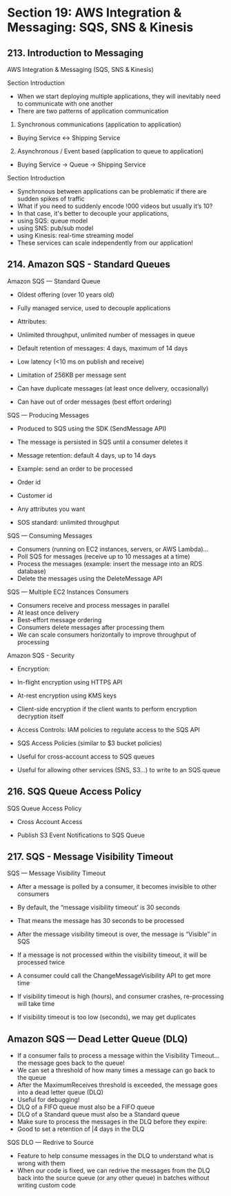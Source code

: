# Section 19: AWS Integration & Messaging: SQS, SNS & Kinesis

## 213. Introduction to Messaging

AWS Integration & Messaging (SQS, SNS & Kinesis)

Section Introduction

- When we start deploying multiple applications, they will inevitably need to communicate with one another
- There are two patterns of application communication

1. Synchronous communications (application to application)
 - Buying Service <-> Shipping Service

2. Asynchronous / Event based (application to queue to application)
 - Buying Service -> Queue -> Shipping Service

Section Introduction

- Synchronous between applications can be problematic if there are sudden spikes of traffic
- What if you need to suddenly encode !000 videos but usually it’s 10?
- In that case, it's better to decouple your applications,
 - using SQS: queue model
 - using SNS: pub/sub model
 - using Kinesis: real-time streaming model
- These services can scale independently from our application!

## 214. Amazon SQS - Standard Queues

Amazon SQS — Standard Queue

- Oldest offering (over 10 years old)
- Fully managed service, used to decouple applications

- Attributes:
 - Unlimited throughput, unlimited number of messages in queue
 - Default retention of messages: 4 days, maximum of 14 days
 - Low latency (<10 ms on publish and receive)
 - Limitation of 256KB per message sent

- Can have duplicate messages (at least once delivery, occasionally)
- Can have out of order messages (best effort ordering)

SQS — Producing Messages

- Produced to SQS using the SDK (SendMessage API)
- The message is persisted in SQS until a consumer deletes it
- Message retention: default 4 days, up to 14 days

- Example: send an order to be processed
 - Order id
 - Customer id
 - Any attributes you want

- SOS standard: unlimited throughput

SQS — Consuming Messages

- Consumers (running on EC2 instances, servers, or AWS Lambda)...
- Poll SQS for messages (receive up to 10 messages at a time)
- Process the messages (example: insert the message into an RDS database)
- Delete the messages using the DeleteMessage API

SQS — Multiple EC2 Instances Consumers

- Consumers receive and process messages in parallel
- At least once delivery
- Best-effort message ordering
- Consumers delete messages after processing them
- We can scale consumers horizontally to improve throughput of processing

Amazon SQS - Security

- Encryption:
 - In-flight encryption using HTTPS API
 - At-rest encryption using KMS keys
 - Client-side encryption if the client wants to perform encryption decryption itself

- Access Controls: IAM policies to regulate access to the SQS API

- SQS Access Policies (similar to $3 bucket policies)
 - Useful for cross-account access to SQS queues
 - Useful for allowing other services (SNS, S3...) to write to an SQS queue

## 216. SQS Queue Access Policy

SQS Queue Access Policy

- Cross Account Access

- Publish S3 Event Notifications to SQS Queue

## 217. SQS - Message Visibility Timeout

SQS — Message Visibility Timeout

- After a message is polled by a consumer, it becomes invisible to other consumers
- By default, the “message visibility timeout’ is 30 seconds
- That means the message has 30 seconds to be processed
- After the message visibility timeout is over, the message is “Visible” in SQS

- If a message is not processed within the visibility timeout, it will be processed twice
- A consumer could call the ChangeMessageVisibility API to get more time
- If visibility timeout is high (hours), and consumer crashes, re-processing will take time
- If visibility timeout is too low (seconds), we may get duplicates

## Amazon SQS — Dead Letter Queue (DLQ)

- If a consumer fails to process a message within the Visibility Timeout... the message goes back to the queue!
- We can set a threshold of how many times a message can go back to the queue
- After the MaximumReceives threshold is exceeded, the message goes into a dead letter queue (DLQ)
- Useful for debugging!
- DLQ of a FIFO queue must also be a FIFO queue
- DLQ of a Standard queue must also be a Standard queue
- Make sure to process the messages in the DLQ before they expire:
 - Good to set a retention of |4 days in the DLQ

SQS DLO — Redrive to Source

- Feature to help consume messages in the DLQ to understand what is wrong with them
- When our code is fixed, we can redrive the messages from the DLQ back into the source queue (or any other queue) in batches without writing custom code